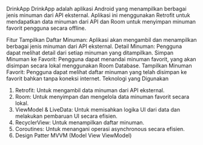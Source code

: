 DrinkApp
DrinkApp adalah aplikasi Android yang menampilkan berbagai jenis minuman dari API eksternal. Aplikasi ini menggunakan Retrofit untuk mendapatkan data minuman dari API dan Room untuk menyimpan minuman favorit pengguna secara offline.

Fitur
Tampilkan Daftar Minuman: Aplikasi akan mengambil dan menampilkan berbagai jenis minuman dari API eksternal.
Detail Minuman: Pengguna dapat melihat detail dari setiap minuman yang ditampilkan.
Simpan Minuman ke Favorit: Pengguna dapat menandai minuman favorit, yang akan disimpan secara lokal menggunakan Room Database.
Tampilkan Minuman Favorit: Pengguna dapat melihat daftar minuman yang telah disimpan ke favorit bahkan tanpa koneksi internet.
Teknologi yang Digunakan
1. Retrofit: Untuk mengambil data minuman dari API eksternal.
2. Room: Untuk menyimpan dan mengelola data minuman favorit secara lokal.
3. ViewModel & LiveData: Untuk memisahkan logika UI dari data dan melakukan pembaruan UI secara efisien.
4. RecyclerView: Untuk menampilkan daftar minuman.
5. Coroutines: Untuk menangani operasi asynchronous secara efisien.
6. Design Patter MVVM (Model View ViewModel)
